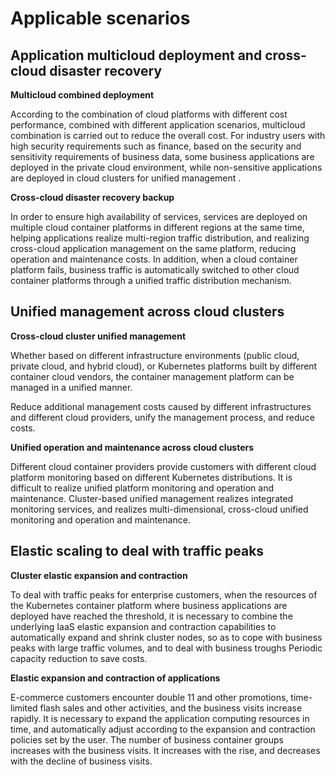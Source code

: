 # Applicable scenarios

## Application multicloud deployment and cross-cloud disaster recovery

**Multicloud combined deployment**

According to the combination of cloud platforms with different cost performance, combined with different application scenarios, multicloud combination is carried out to reduce the overall cost. For industry users with high security requirements such as finance, based on the security and sensitivity requirements of business data, some business applications are deployed in the private cloud environment, while non-sensitive applications are deployed in cloud clusters for unified management .

**Cross-cloud disaster recovery backup**

In order to ensure high availability of services, services are deployed on multiple cloud container platforms in different regions at the same time, helping applications realize multi-region traffic distribution, and realizing cross-cloud application management on the same platform, reducing operation and maintenance costs. In addition, when a cloud container platform fails, business traffic is automatically switched to other cloud container platforms through a unified traffic distribution mechanism.

## Unified management across cloud clusters

**Cross-cloud cluster unified management**

Whether based on different infrastructure environments (public cloud, private cloud, and hybrid cloud), or Kubernetes platforms built by different container cloud vendors, the container management platform can be managed in a unified manner.

Reduce additional management costs caused by different infrastructures and different cloud providers, unify the management process, and reduce costs.

**Unified operation and maintenance across cloud clusters**

Different cloud container providers provide customers with different cloud platform monitoring based on different Kubernetes distributions. It is difficult to realize unified platform monitoring and operation and maintenance. Cluster-based unified management realizes integrated monitoring services, and realizes multi-dimensional, cross-cloud unified monitoring and operation and maintenance.

## Elastic scaling to deal with traffic peaks

**Cluster elastic expansion and contraction**

To deal with traffic peaks for enterprise customers, when the resources of the Kubernetes container platform where business applications are deployed have reached the threshold, it is necessary to combine the underlying IaaS elastic expansion and contraction capabilities to automatically expand and shrink cluster nodes, so as to cope with business peaks with large traffic volumes, and to deal with business troughs Periodic capacity reduction to save costs.

**Elastic expansion and contraction of applications**

E-commerce customers encounter double 11 and other promotions, time-limited flash sales and other activities, and the business visits increase rapidly. It is necessary to expand the application computing resources in time, and automatically adjust according to the expansion and contraction policies set by the user. The number of business container groups increases with the business visits. It increases with the rise, and decreases with the decline of business visits.
